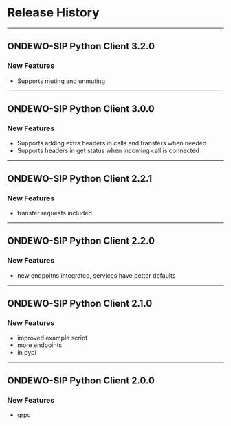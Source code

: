 # Release History
*****************

## ONDEWO-SIP Python Client 3.2.0

### New Features
 * Supports muting and unmuting
*****************


## ONDEWO-SIP Python Client 3.0.0

### New Features
 * Supports adding extra headers in calls and transfers when needed
 * Supports headers in get status when incoming call is connected 
*****************

## ONDEWO-SIP Python Client 2.2.1

### New Features
 * transfer requests included

*****************
## ONDEWO-SIP Python Client 2.2.0

### New Features
 * new endpoitns integrated, services have better defaults

*****************
## ONDEWO-SIP Python Client 2.1.0

### New Features
 * improved example script
 * more endpoints
 * in pypi

*****************

## ONDEWO-SIP Python Client 2.0.0

### New Features
 * grpc

